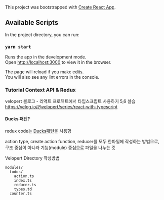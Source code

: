 This project was bootstrapped with [Create React App](https://github.com/facebook/create-react-app).

## Available Scripts

In the project directory, you can run:

### `yarn start`

Runs the app in the development mode.<br />
Open [http://localhost:3000](http://localhost:3000) to view it in the browser.

The page will reload if you make edits.<br />
You will also see any lint errors in the console.

### Tutorial Context API & Redux

velopert 블로그 - 리액트 프로젝트에서 타입스크립트 사용하기 5,6 실습 <br/>
https://velog.io/@velopert/series/react-with-typescript

#### Ducks 패턴?

redux code는 [Ducks패턴](https://github.com/erikras/ducks-modular-redux)을 사용함

action type, create action function, reducer를 모두 한파일에 작성하는 방법으로, <br/>
구조 중심이 아니라 기능(module) 중심으로 파일을 나누는 것

Velopert Directory 작성방법

```
modules/
  todos/
    action.ts
    index.ts
    reducer.ts
    types.td
  counter.ts
```
